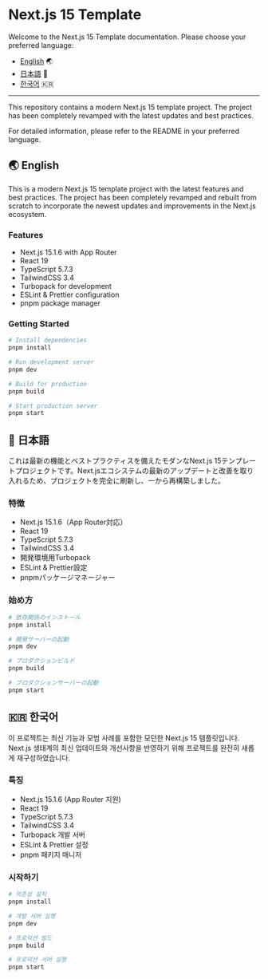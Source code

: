 # Next.js 15 Template

Welcome to the Next.js 15 Template documentation. Please choose your preferred language:

- [English](README.en.md) 🌏
- [日本語](README.ja.md) 🗾
- [한국어](README.ko.md) 🇰🇷

---

This repository contains a modern Next.js 15 template project. The project has been completely revamped with the latest updates and best practices.

For detailed information, please refer to the README in your preferred language.

## 🌏 English

This is a modern Next.js 15 template project with the latest features and best practices. The project has been completely revamped and rebuilt from scratch to incorporate the newest updates and improvements in the Next.js ecosystem.

### Features
- Next.js 15.1.6 with App Router
- React 19
- TypeScript 5.7.3
- TailwindCSS 3.4
- Turbopack for development
- ESLint & Prettier configuration
- pnpm package manager

### Getting Started
```bash
# Install dependencies
pnpm install

# Run development server
pnpm dev

# Build for production
pnpm build

# Start production server
pnpm start
```

## 🗾 日本語

これは最新の機能とベストプラクティスを備えたモダンなNext.js 15テンプレートプロジェクトです。Next.jsエコシステムの最新のアップデートと改善を取り入れるため、プロジェクトを完全に刷新し、一から再構築しました。

### 特徴
- Next.js 15.1.6（App Router対応）
- React 19
- TypeScript 5.7.3
- TailwindCSS 3.4
- 開発環境用Turbopack
- ESLint & Prettier設定
- pnpmパッケージマネージャー

### 始め方
```bash
# 依存関係のインストール
pnpm install

# 開発サーバーの起動
pnpm dev

# プロダクションビルド
pnpm build

# プロダクションサーバーの起動
pnpm start
```

## 🇰🇷 한국어

이 프로젝트는 최신 기능과 모범 사례를 포함한 모던한 Next.js 15 템플릿입니다. Next.js 생태계의 최신 업데이트와 개선사항을 반영하기 위해 프로젝트를 완전히 새롭게 재구성하였습니다.

### 특징
- Next.js 15.1.6 (App Router 지원)
- React 19
- TypeScript 5.7.3
- TailwindCSS 3.4
- Turbopack 개발 서버
- ESLint & Prettier 설정
- pnpm 패키지 매니저

### 시작하기
```bash
# 의존성 설치
pnpm install

# 개발 서버 실행
pnpm dev

# 프로덕션 빌드
pnpm build

# 프로덕션 서버 실행
pnpm start
```
